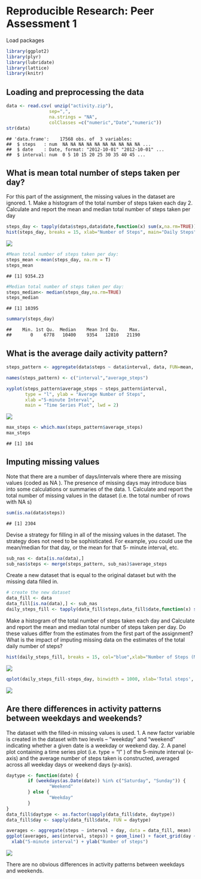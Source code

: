 # Reproducible Research: Peer Assessment 1

Load packages

```r
library(ggplot2)
library(plyr)
library(lubridate)
library(lattice)
library(knitr)
```

## Loading and preprocessing the data

```r
data <- read.csv( unzip("activity.zip"),
                sep=",",
                na.strings = "NA",
                colClasses =c("numeric","Date","numeric"))
str(data)
```

```
## 'data.frame':	17568 obs. of  3 variables:
##  $ steps   : num  NA NA NA NA NA NA NA NA NA NA ...
##  $ date    : Date, format: "2012-10-01" "2012-10-01" ...
##  $ interval: num  0 5 10 15 20 25 30 35 40 45 ...
```

## What is mean total number of steps taken per day?
For this part of the assignment, the missing values in the dataset are ignored. 1. Make a histogram of the total number of steps taken each day 2. Calculate and report the mean and median total number of steps taken per day


```r
steps_day <- tapply(data$steps,data$date,function(x) sum(x,na.rm=TRUE))
hist(steps_day, breaks = 15, xlab="Number of Steps", main="Daily Steps")
```

![](PA1_template_files/figure-html/unnamed-chunk-3-1.png) 

```r
#Mean total number of steps taken per day:
steps_mean <-mean(steps_day, na.rm = T)
steps_mean
```

```
## [1] 9354.23
```


```r
#Median total number of steps taken per day:
steps_median<- median(steps_day,na.rm=TRUE)
steps_median
```

```
## [1] 10395
```


```r
summary(steps_day)
```

```
##    Min. 1st Qu.  Median    Mean 3rd Qu.    Max. 
##       0    6778   10400    9354   12810   21190
```
## What is the average daily activity pattern?


```r
steps_pattern <- aggregate(data$steps ~ data$interval, data, FUN=mean, na.rm=T)

names(steps_pattern) <- c("interval","average_steps")

xyplot(steps_pattern$average_steps ~ steps_pattern$interval, 
       type = "l", ylab = "Average Number of Steps", 
       xlab ="5-minute Interval",
       main = "Time Series Plot", lwd = 2)
```

![](PA1_template_files/figure-html/unnamed-chunk-7-1.png) 


```r
max_steps <- which.max(steps_pattern$average_steps)
max_steps
```

```
## [1] 104
```



## Imputing missing values

Note that there are a number of days/intervals where there are missing values (coded as NA ). The presence of missing days may introduce bias into some calculations or summaries of the data. 1. Calculate and report the total number of missing values in the dataset (i.e. the total number of rows with NA s)

```r
sum(is.na(data$steps))
```

```
## [1] 2304
```

Devise a strategy for filling in all of the missing values in the dataset. The strategy does not need to be sophisticated. For example, you could use the mean/median for that day, or the mean for that 5- minute interval, etc.


```r
sub_nas <- data[is.na(data),]
sub_nas$steps <- merge(steps_pattern, sub_nas)$average_steps
```

Create a new dataset that is equal to the original dataset but with the missing data filled in.


```r
# create the new dataset 
data_fill <- data
data_fill[is.na(data),] <- sub_nas
daily_steps_fill <- tapply(data_fill$steps,data_fill$date,function(x) sum(x,na.rm=TRUE))
```

Make a histogram of the total number of steps taken each day and Calculate and report the mean and median total number of steps taken per day. Do these values differ from the estimates from the first part of the assignment? What is the impact of imputing missing data on the estimates of the total daily number of steps?


```r
hist(daily_steps_fill, breaks = 15, col="blue",xlab="Number of Steps (Mean = NAs)", main="Daily Steps")
```

![](PA1_template_files/figure-html/unnamed-chunk-12-1.png) 


```r
qplot(daily_steps_fill-steps_day, binwidth = 1000, xlab='Total steps', ylab='Frequency')
```

![](PA1_template_files/figure-html/unnamed-chunk-13-1.png) 

## Are there differences in activity patterns between weekdays and weekends?

The dataset with the filled-in missing values is used. 1. A new factor variable is created in the dataset with two levels – “weekday” and “weekend” indicating whether a given date is a weekday or weekend day. 2. A panel plot containing a time series plot (i.e. type = “l” ) of the 5-minute interval (x-axis) and the average number of steps taken is constructed, averaged across all weekday days or weekend days (y-axis).


```r
daytype <- function(date) {
        if (weekdays(as.Date(date)) %in% c("Saturday", "Sunday")) {
                "Weekend"
        } else {
                "Weekday"
        }
}
data_fill$daytype <- as.factor(sapply(data_fill$date, daytype))
data_fill$day <- sapply(data_fill$date, FUN = daytype)

averages <- aggregate(steps ~ interval + day, data = data_fill, mean)
ggplot(averages, aes(interval, steps)) + geom_line() + facet_grid(day ~ .)+
  xlab("5-minute interval") + ylab("Number of steps")
```

![](PA1_template_files/figure-html/unnamed-chunk-14-1.png) 

There are no obvious differences in activity patterns between weekdays and weekends.

